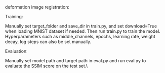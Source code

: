 deformation image registration:

Training:

Manually set target\_folder and save\_dir in train.py, and set download=True when loading MNIST dataset if needed. Then run train.py to train the model. Hyperparameters such as middle_channels, epochs, learning rate, weight decay, log steps can also be set manually.

Evaluation:

Manually set model path and target path in eval.py and run eval.py to evaluate the SSIM score on the test set.\\
